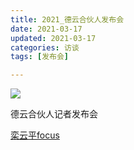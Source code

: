 ```yaml
---
title: 2021_德云合伙人发布会
date: 2021-03-17
updated: 2021-03-17
categories: 访谈
tags: [发布会]

---
```


![](https://raw.githubusercontent.com/rhenginium/image/main/20210325110530.png)

德云合伙人记者发布会

[栾云平focus](https://m.weibo.cn/6574451359/4615777489260154)
